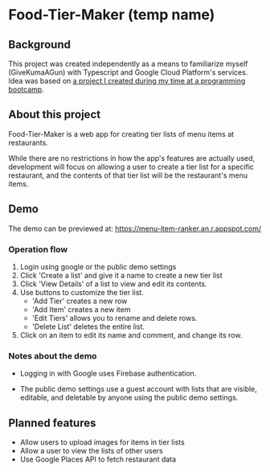 # Food-Tier-Maker (temp name)

## Background
This project was created independently as a means to familiarize myself (GiveKumaAGun) with Typescript and Google Cloud Platform's services. Idea was based on [a project I created during my time at a programming bootcamp](https://github.com/GiveKumaAGun/menu-item-rating/).

## About this project

Food-Tier-Maker is a web app for creating tier lists of menu items at restaurants. 

While there are no restrictions in how the app's features are actually used, development will focus on allowing a user to create a tier list for a specific restaurant, and the contents of that tier list will be the restaurant's menu items.

## Demo

The demo can be previewed at: https://menu-item-ranker.an.r.appspot.com/

### Operation flow
1. Login using google or the public demo settings
2. Click 'Create a list' and give it a name to create a new tier list
3. Click 'View Details' of a list to view and edit its contents.
4. Use buttons to customize the tier list.
    - 'Add Tier' creates a new row
    - 'Add Item' creates a new item
    - 'Edit Tiers' allows you to rename and delete rows.
    - 'Delete List' deletes the entire list.
5. Click on an item to edit its name and comment, and change its row.

### Notes about the demo
- Logging in with Google uses Firebase authentication.

- The public demo settings use a guest account with lists that are visible, editable, and deletable by anyone using the public demo settings.

## Planned features

- Allow users to upload images for items in tier lists
- Allow a user to view the lists of other users
- Use Google Places API to fetch restaurant data

